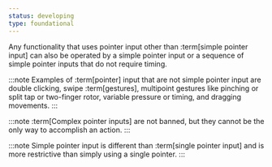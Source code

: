 ```yaml
---
status: developing
type: foundational
---
```


Any functionality that uses pointer input other than :term[simple pointer input] can also be operated by a simple pointer input or a sequence of simple pointer inputs that do not require timing.

:::note
Examples of :term[pointer] input that are not simple pointer input are double clicking, swipe :term[gestures], multipoint gestures like pinching or split tap or two-finger rotor, variable pressure or timing, and dragging movements.
:::

:::note
:term[Complex pointer inputs] are not banned, but they cannot be the only way to accomplish an action.
:::

:::note
Simple pointer input is different than :term[single pointer input] and is more restrictive than simply using a single pointer.
:::